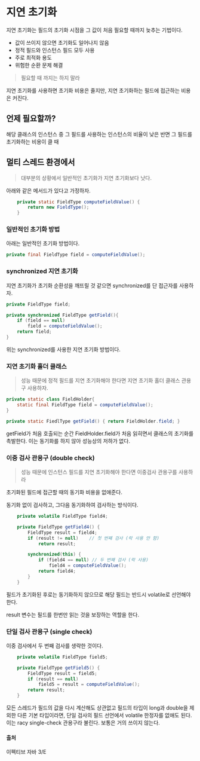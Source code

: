 # 지연 초기화

지연 초기화는 필드의 초기화 시점을 그 값이 처음 필요할 때까지 늦추는 기법이다. 

- 값이 쓰이지 않으면 초기화도 일어나지 않음
- 정적 필드와 인스턴스 필드 모두 사용
- 주로 최적화 용도
- 위험한 순환 문제 해결

> 필요할 때 까지는 하지 말라

지연 초기화를 사용하면 초기화 비용은 줄지만, 지연 초기화하는 필드에 접근하는 비용은 커진다. 

## 언제 필요할까?

해당 클래스의 인스턴스 중 그 필드를 사용하는 인스턴스의 비율이 낮은 반면 그 필드를 초기화하는 비용이 클 때

## 멀티 스레드 환경에서

> 대부분의 상황에서 일반적인 초기화가 지연 초기화보다 낫다. 

아래와 같은 메서드가 있다고 가정하자. 
```java
    private static FieldType computeFieldValue() {
        return new FieldType();
    }
```

### 일반적인 초기화 방법
아래는 일반적인 초기화 방법이다. 
```java
private final FieldType field = computeFieldValue();
```

### synchronized 지연 초기화
지연 초기화가 초기화 순환성을 깨뜨릴 것 같으면 synchronized를 단 접근자를 사용하자. 

```java
private FieldType field;

private synchronized FieldType getField(){
	if (field == null) 
    	field = computeFieldValue();
    return field;
}
```
위는 synchronized를 사용한 지연 초기화 방법이다. 

### 지연 초기화 홀더 클래스
> 성능 때문에 정적 필드를 지연 초기화해야 한다면 지연 초기화 홀더 클래스 관용구 사용하자. 

```java
private static class FieldHolder{
	static final FieldType field = computeFieldValue();
}

private static FiedlType getField() { return FieldHolder.field; }
```

getField가 처음 호출되는 순간 FieldHolder.field가 처음 읽히면서 클래스의 초기화를 촉발한다. 이는 동기화를 하지 않아 성능상의 저하가 없다. 

### 이중 검사 관용구 (double check)
> 성능 때문에 인스턴스 필드를 지연 초기화해야 한다면 이중검사 관용구를 사용하라

초기화된 필드에 접근할 때의 동기화 비용을 없애준다. 

동기화 없이 검사하고, 그다음 동기화하여 검사하는 방식이다. 

```java
    private volatile FieldType field4;

    private FieldType getField4() {
        FieldType result = field4;
        if (result != null)    // 첫 번째 검사 (락 사용 안 함)
            return result;

        synchronized(this) {
            if (field4 == null) // 두 번째 검사 (락 사용)
                field4 = computeFieldValue();
            return field4;
        }
    }
```
필드가 초기화된 후로는 동기화하지 않으므로 해당 필드는 반드시 volatile로 선언해야한다. 

result 변수는 필드를 한번만 읽는 것을 보장하는 역할을 한다. 

### 단일 검사 관용구 (single check)
이중 검사에서 두 번째 검사를 생략한 것이다. 

```java
    private volatile FieldType field5;

    private FieldType getField5() {
        FieldType result = field5;
        if (result == null)
            field5 = result = computeFieldValue();
        return result;
    }
```

모든 스레드가 필드의 값을 다시 계산해도 상관없고 필드의 타입이 long과 double을 제외한 다른 기본 타입이라면, 단일 검사의 필드 선언에서 volatile 한정자를 없애도 된다. 이는 racy single-check 관용구라 불린다. 보통은 거의 쓰이지 않는다. 

#### 출처 

이펙티브 자바 3/E
